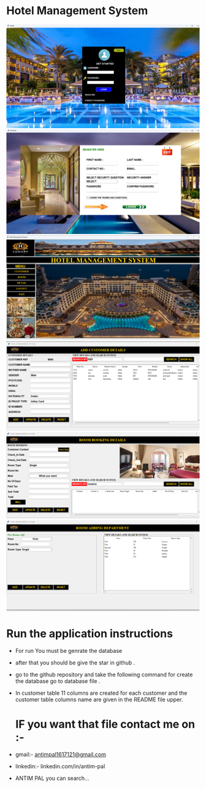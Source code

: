 # Hotel Management System 
<img src="Image\hotel4.png">  
<img src="Image\hotel5.png">  
<img src="Image\hotel.png"> 
<img src="Image\hotel1.png"> 
<img src="Image\hotel2.png"> 
<img src="Image\hotel3.png"> 

# Run the application instructions

* For run You must be genrate the database 
* after that you should be give the star in github .
* go to the github repository and take the following command for  create the database go to database file .
* In customer table 11 columns are created for each customer and the customer table columns name are given in the README file upper.
  # IF you want that file contact me on :-
*  gmail:- antimpal1617121@gmail.com

 * linkedin:- linkedin.com/in/antim-pal
  
  * ANTIM PAL you can search...
